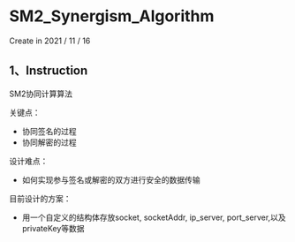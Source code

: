 # SM2_Synergism_Algorithm

Create in 2021 / 11 / 16

## 1、Instruction

SM2协同计算算法

关键点：

- 协同签名的过程
- 协同解密的过程

设计难点：

- 如何实现参与签名或解密的双方进行安全的数据传输

目前设计的方案：

- 用一个自定义的结构体存放socket, socketAddr, ip_server, port_server,以及privateKey等数据
